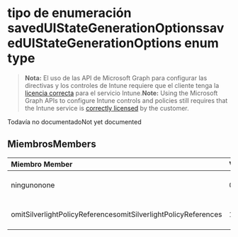 # <a name="saveduistategenerationoptions-enum-type"></a><span data-ttu-id="89eeb-101">tipo de enumeración savedUIStateGenerationOptions</span><span class="sxs-lookup"><span data-stu-id="89eeb-101">savedUIStateGenerationOptions enum type</span></span>

> <span data-ttu-id="89eeb-102">**Nota:** El uso de las API de Microsoft Graph para configurar las directivas y los controles de Intune requiere que el cliente tenga la [licencia correcta](https://go.microsoft.com/fwlink/?linkid=839381) para el servicio Intune.</span><span class="sxs-lookup"><span data-stu-id="89eeb-102">**Note:** Using the Microsoft Graph APIs to configure Intune controls and policies still requires that the Intune service is [correctly licensed](https://go.microsoft.com/fwlink/?linkid=839381) by the customer.</span></span>

<span data-ttu-id="89eeb-103">Todavía no documentado</span><span class="sxs-lookup"><span data-stu-id="89eeb-103">Not yet documented</span></span>
## <a name="members"></a><span data-ttu-id="89eeb-104">Miembros</span><span class="sxs-lookup"><span data-stu-id="89eeb-104">Members</span></span>
|<span data-ttu-id="89eeb-105">Miembro	</span><span class="sxs-lookup"><span data-stu-id="89eeb-105">Member</span></span>|<span data-ttu-id="89eeb-106">Valor</span><span class="sxs-lookup"><span data-stu-id="89eeb-106">Value</span></span>|<span data-ttu-id="89eeb-107">Descripción</span><span class="sxs-lookup"><span data-stu-id="89eeb-107">Description</span></span>|
|:---|:---|:---|
|<span data-ttu-id="89eeb-108">ninguno</span><span class="sxs-lookup"><span data-stu-id="89eeb-108">none</span></span>|<span data-ttu-id="89eeb-109">0</span><span class="sxs-lookup"><span data-stu-id="89eeb-109">0</span></span>|<span data-ttu-id="89eeb-110">Todavía no documentado</span><span class="sxs-lookup"><span data-stu-id="89eeb-110">Not yet documented</span></span>|
|<span data-ttu-id="89eeb-111">omitSilverlightPolicyReferences</span><span class="sxs-lookup"><span data-stu-id="89eeb-111">omitSilverlightPolicyReferences</span></span>|<span data-ttu-id="89eeb-112">1</span><span class="sxs-lookup"><span data-stu-id="89eeb-112">1</span></span>|<span data-ttu-id="89eeb-113">Todavía no documentado</span><span class="sxs-lookup"><span data-stu-id="89eeb-113">Not yet documented</span></span>|



